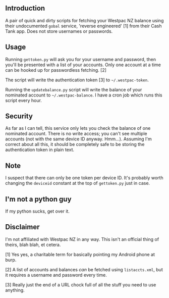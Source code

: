Introduction
------------

A pair of quick and dirty scripts for fetching your Westpac NZ balance using their undocumented `gobal` service, 'reverse engineered' [1] from their Cash Tank app. Does not store usernames or passwords.

Usage
-----

Running `gettoken.py` will ask you for your username and password, then you'll be presented with a list of your accounts. Only one account at a time can be hooked up for passwordless fetching. [2]

The script will write the authentication token [3] to `~/.westpac-token`.

Running the `updatebalance.py` script will write the balance of your nominated account to `~/.westpac-balance`. I have a cron job which runs this script every hour.

Security
--------

As far as I can tell, this service only lets you check the balance of one nominated account. There is no write access; you can't see multiple accounts (not with the same device ID anyway. Hmm...). Assuming I'm correct about all this, it should be completely safe to be storing the authentication token in plain text.

Note
----

I suspect that there can only be one token per device ID. It's probably worth changing the `deviceid` constant at the top of `gettoken.py` just in case.

I'm not a python guy
--------------------

If my python sucks, get over it.

Disclaimer
----------

I'm not affiliated with Westpac NZ in any way. This isn't an official thing of theirs, blah blah, et cetera.

[1] Yes yes, a charitable term for basically pointing my Android phone at burp.

[2] A list of accounts and balances _can_ be fetched using `listaccts.xml`, but it requires a username and password every time.

[3] Really just the end of a URL chock full of all the stuff you need to use anything.

